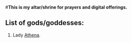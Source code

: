 #**This is my altar/shrine for prayers and digital offerings.**

## List of gods/goddesses:
1. Lady [Athena](https://analtartothegods.github.io/Athena).

<svg fill="none" viewBox="0 0 750 150" width="750" height="150" xmlns="http://www.w3.org/2000/svg">
  <foreignObject width="100%" height="100%">
    <div xmlns="http://www.w3.org/1999/xhtml">
      <style>
        .container {
          display: flex;
          width: 100%;
          height: 300px;
          background-color: black;
          color: white;
        }
      </style>
      
  </foreignObject>
</svg>

<svg fill="none" viewBox="0 0 750 150" width="750" height="150" xmlns="http://www.w3.org/2000/svg">
  <foreignObject width="100%" height="100%">
    <div xmlns="http://www.w3.org/1999/xhtml">
      <style>
        .container {
          display: flex;
          width: 100%;
          height: 300px;
          background-color: black;
          color: white;
        }
      </style>
      
  </foreignObject>
</svg>
